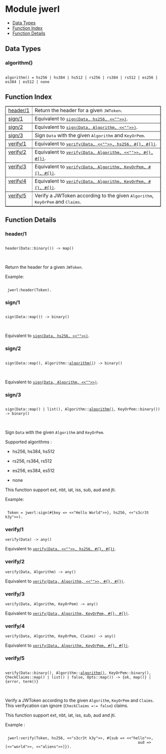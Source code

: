 

# Module jwerl #
* [Data Types](#types)
* [Function Index](#index)
* [Function Details](#functions)

<a name="types"></a>

## Data Types ##




### <a name="type-algorithm">algorithm()</a> ###


<pre><code>
algorithm() = hs256 | hs384 | hs512 | rs256 | rs384 | rs512 | es256 | es384 | es512 | none
</code></pre>

<a name="index"></a>

## Function Index ##


<table width="100%" border="1" cellspacing="0" cellpadding="2" summary="function index"><tr><td valign="top"><a href="#header-1">header/1</a></td><td>
Return the header for a given <tt>JWToken</tt>.</td></tr><tr><td valign="top"><a href="#sign-1">sign/1</a></td><td>Equivalent to <a href="#sign-3"><tt>sign(Data, hs256, &lt;&lt;""&gt;&gt;)</tt></a>.</td></tr><tr><td valign="top"><a href="#sign-2">sign/2</a></td><td>Equivalent to <a href="#sign-3"><tt>sign(Data, Algorithm, &lt;&lt;""&gt;&gt;)</tt></a>.</td></tr><tr><td valign="top"><a href="#sign-3">sign/3</a></td><td>
Sign <tt>Data</tt> with the given <tt>Algorithm</tt> and <tt>KeyOrPem</tt>.</td></tr><tr><td valign="top"><a href="#verify-1">verify/1</a></td><td>Equivalent to <a href="#verify-5"><tt>verify(Data, &lt;&lt;""&gt;&gt;, hs256, #{}, #{})</tt></a>.</td></tr><tr><td valign="top"><a href="#verify-2">verify/2</a></td><td>Equivalent to <a href="#verify-5"><tt>verify(Data, Algorithm, &lt;&lt;""&gt;&gt;, #{}, #{})</tt></a>.</td></tr><tr><td valign="top"><a href="#verify-3">verify/3</a></td><td>Equivalent to <a href="#verify-5"><tt>verify(Data, Algorithm, KeyOrPem, #{}, #{})</tt></a>.</td></tr><tr><td valign="top"><a href="#verify-4">verify/4</a></td><td>Equivalent to <a href="#verify-5"><tt>verify(Data, Algorithm, KeyOrPem, #{}, #{})</tt></a>.</td></tr><tr><td valign="top"><a href="#verify-5">verify/5</a></td><td>
Verify a JWToken according to the given <tt>Algorithm</tt>, <tt>KeyOrPem</tt> and <tt>Claims</tt>.</td></tr></table>


<a name="functions"></a>

## Function Details ##

<a name="header-1"></a>

### header/1 ###

<pre><code>
header(Data::binary()) -&gt; map()
</code></pre>
<br />

Return the header for a given `JWToken`.

Example:

```

 jwerl:header(Token).
```

<a name="sign-1"></a>

### sign/1 ###

<pre><code>
sign(Data::map()) -&gt; binary()
</code></pre>
<br />

Equivalent to [`sign(Data, hs256, <<"">>)`](#sign-3).

<a name="sign-2"></a>

### sign/2 ###

<pre><code>
sign(Data::map(), Algorithm::<a href="#type-algorithm">algorithm()</a>) -&gt; binary()
</code></pre>
<br />

Equivalent to [`sign(Data, Algorithm, <<"">>)`](#sign-3).

<a name="sign-3"></a>

### sign/3 ###

<pre><code>
sign(Data::map() | list(), Algorithm::<a href="#type-algorithm">algorithm()</a>, KeyOrPem::binary()) -&gt; binary()
</code></pre>
<br />

Sign `Data` with the given `Algorithm` and `KeyOrPem`.

Supported algorithms :

* hs256, hs384, hs512

* rs256, rs384, rs512

* es256, es384, es512

* none


This function support ext, nbt, iat, iss, sub, aud and jti.

Example:

```

 Token = jwerl:sign(#{key => <<"Hello World">>}, hs256, <<"s3cr3t k3y">>).
```

<a name="verify-1"></a>

### verify/1 ###

`verify(Data) -> any()`

Equivalent to [`verify(Data, <<"">>, hs256, #{}, #{})`](#verify-5).

<a name="verify-2"></a>

### verify/2 ###

`verify(Data, Algorithm) -> any()`

Equivalent to [`verify(Data, Algorithm, <<"">>, #{}, #{})`](#verify-5).

<a name="verify-3"></a>

### verify/3 ###

`verify(Data, Algorithm, KeyOrPem) -> any()`

Equivalent to [`verify(Data, Algorithm, KeyOrPem, #{}, #{})`](#verify-5).

<a name="verify-4"></a>

### verify/4 ###

`verify(Data, Algorithm, KeyOrPem, Claims) -> any()`

Equivalent to [`verify(Data, Algorithm, KeyOrPem, #{}, #{})`](#verify-5).

<a name="verify-5"></a>

### verify/5 ###

<pre><code>
verify(Data::binary(), Algorithm::<a href="#type-algorithm">algorithm()</a>, KeyOrPem::binary(), CheckClaims::map() | list() | false, Opts::map()) -&gt; {ok, map()} | {error, term()}
</code></pre>
<br />

Verify a JWToken according to the given `Algorithm`, `KeyOrPem` and `Claims`.
This verifycation can ignore (`CheckClaims =:= false`) claims.

This function support ext, nbt, iat, iss, sub, aud and jti.

Example :

```

 jwerl:verify(Token, hs256, <<"s3cr3t k3y">>, #{sub => <<"hello">>,
                                                            aud => [<<"world">>, <<"aliens">>]}).
```

